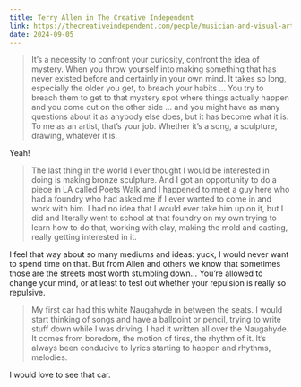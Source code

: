 ```yaml
---
title: Terry Allen in The Creative Independent
link: https://thecreativeindependent.com/people/musician-and-visual-artist-terry-allen-on-the-artists-job-of-confronting-your-curiosity/
date: 2024-09-05
---
```


> It’s a necessity to confront your curiosity, confront the idea of mystery. When you throw yourself into making something that has never existed before and certainly in your own mind. It takes so long, especially the older you get, to breach your habits … You try to breach them to get to that mystery spot where things actually happen and you come out on the other side … and you might have as many questions about it as anybody else does, but it has become what it is. To me as an artist, that’s your job. Whether it’s a song, a sculpture, drawing, whatever it is.

Yeah!

> The last thing in the world I ever thought I would be interested in doing is making bronze sculpture. And I got an opportunity to do a piece in LA called Poets Walk and I happened to meet a guy here who had a foundry who had asked me if I ever wanted to come in and work with him. I had no idea that I would ever take him up on it, but I did and literally went to school at that foundry on my own trying to learn how to do that, working with clay, making the mold and casting, really getting interested in it.

I feel that way about so many mediums and ideas: yuck, I would never want to spend time on that. But from Allen and others we know that sometimes those are the streets most worth stumbling down… You’re allowed to change your mind, or at least to test out whether your repulsion is really so repulsive.

> My first car had this white Naugahyde in between the seats. I would start thinking of songs and have a ballpoint or pencil, trying to write stuff down while I was driving. I had it written all over the Naugahyde. It comes from boredom, the motion of tires, the rhythm of it. It’s always been conducive to lyrics starting to happen and rhythms, melodies.

I would love to see that car.
